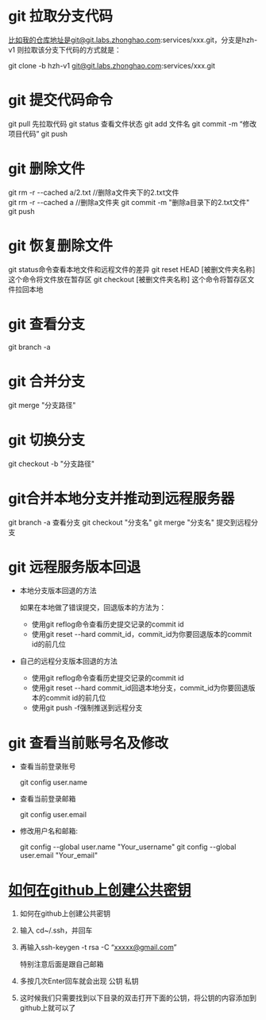 # git 拉取分支代码

  比如我的仓库地址是git@git.labs.zhonghao.com:services/xxx.git，分支是hzh-v1
  则拉取该分支下代码的方式就是：

  git clone -b hzh-v1 git@git.labs.zhonghao.com:services/xxx.git

# git 提交代码命令

  git pull 先拉取代码
  git status  查看文件状态
  git add  文件名
  git commit -m “修改项目代码”
  git push

# git 删除文件
  
  git rm -r --cached a/2.txt //删除a文件夹下的2.txt文件   
  git rm -r --cached a //删除a文件夹
  git commit -m "删除a目录下的2.txt文件" 
  git push

# git 恢复删除文件

  git status命令查看本地文件和远程文件的差异 
  git reset HEAD [被删文件夹名称] 这个命令将文件放在暂存区
  git checkout [被删文件夹名称] 这个命令将暂存区文件拉回本地

# git 查看分支

  git branch -a

# git 合并分支

  git merge  "分支路径"

# git 切换分支

  git checkout -b  "分支路径"

# git合并本地分支并推动到远程服务器
  
  git branch -a   查看分支
  git checkout "分支名"
  git merge "分支名"
  提交到远程分支

# git 远程服务版本回退

  - 本地分支版本回退的方法
     
    如果在本地做了错误提交，回退版本的方法为：
    
    - 使用git reflog命令查看历史提交记录的commit id
    - 使用git reset --hard commit_id，commit_id为你要回退版本的commit id的前几位

  - 自己的远程分支版本回退的方法
    
    - 使用git reflog命令查看历史提交记录的commit id
    - 使用git reset --hard commit_id回退本地分支，commit_id为你要回退版本的commit id的前几位
    - 使用git push -f强制推送到远程分支

# git 查看当前账号名及修改

  - 查看当前登录账号
    
    git config user.name

  - 查看当前登录邮箱
    
    git config user.email

  - 修改用户名和邮箱:
  
    git config --global  user.name  "Your_username"
    git config  --global  user.email  "Your_email"
    

# [如何在github上创建公共密钥](https://blog.csdn.net/qq_29820687/article/details/119521481) 
  1. 如何在github上创建公共密钥
  2. 输入 cd~/.ssh，并回车
  3. 再输入ssh-keygen -t rsa -C “xxxxx@gmail.com”

      特别注意后面是跟自己邮箱
  4. 多按几次Enter回车就会出现  公钥 私钥
  5. 这时候我们只需要找到以下目录的双击打开下面的公钥，将公钥的内容添加到github上就可以了  

  